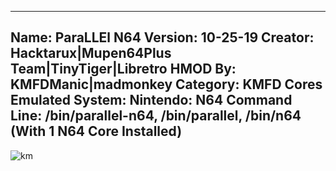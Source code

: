 -----------------------
Name: ParaLLEl N64
Version: 10-25-19
Creator: Hacktarux|Mupen64Plus Team|TinyTiger|Libretro
HMOD By: KMFDManic|madmonkey
Category: KMFD Cores
Emulated System: Nintendo: N64
Command Line: /bin/parallel-n64, /bin/parallel, /bin/n64 (With 1 N64 Core Installed)
-----------------------
![km](https://i.imgur.com/k8C8qrJ.png)
